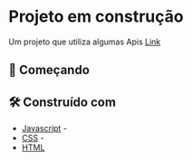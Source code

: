# Projeto em construção 


Um projeto que utiliza algumas Apis [Link](https://caiomafia.github.io/PortfolioAtivo/)


## 🚀 Começando


## 🛠️ Construído com


* [Javascript]() - 
* [CSS]() - 
* [HTML]() 




